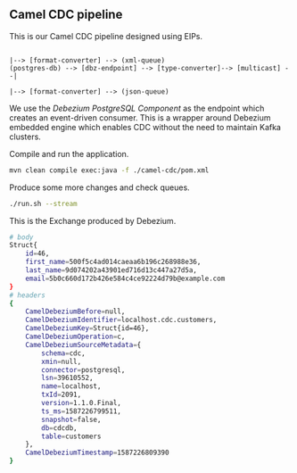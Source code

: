 ## Camel CDC pipeline

This is our Camel CDC pipeline designed using EIPs.
```
                                                                       |--> [format-converter] --> (xml-queue)
(postgres-db) --> [dbz-endpoint] --> [type-converter]--> [multicast] --|
                                                                       |--> [format-converter] --> (json-queue)
```

We use the *Debezium PostgreSQL Component* as the endpoint which creates an event-driven consumer.
This is a wrapper around Debezium embedded engine which enables CDC without the need to maintain Kafka clusters.

Compile and run the application.
```sh
mvn clean compile exec:java -f ./camel-cdc/pom.xml
```

Produce some more changes and check queues.
```sh
./run.sh --stream
```

This is the Exchange produced by Debezium.
```sh
# body
Struct{
    id=46,
    first_name=500f5c4ad014caeaa6b196c268988e36,
    last_name=9d074202a43901ed716d13c447a27d5a,
    email=5b0c660d172b426e584c4ce92224d79b@example.com
}
# headers
{
    CamelDebeziumBefore=null,
    CamelDebeziumIdentifier=localhost.cdc.customers,
    CamelDebeziumKey=Struct{id=46},
    CamelDebeziumOperation=c,
    CamelDebeziumSourceMetadata={
        schema=cdc,
        xmin=null,
        connector=postgresql,
        lsn=39610552,
        name=localhost,
        txId=2091,
        version=1.1.0.Final,
        ts_ms=1587226799511,
        snapshot=false,
        db=cdcdb,
        table=customers
    },
    CamelDebeziumTimestamp=1587226809390
}
```
